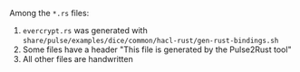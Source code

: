 Among the `*.rs` files:

1. `evercrypt.rs` was generated with
   `share/pulse/examples/dice/common/hacl-rust/gen-rust-bindings.sh`
2. Some files have a header "This file is generated by the Pulse2Rust tool"
3. All other files are handwritten
